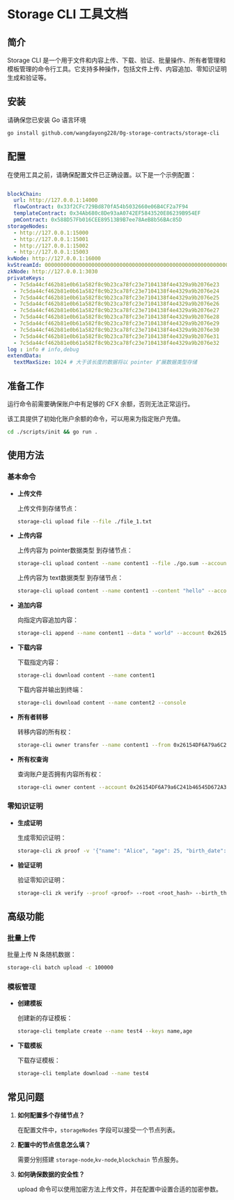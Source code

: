 # Storage CLI 工具文档

## 简介

Storage CLI 是一个用于文件和内容上传、下载、验证、批量操作、所有者管理和模板管理的命令行工具。它支持多种操作，包括文件上传、内容追加、零知识证明生成和验证等。

## 安装

请确保您已安装 Go 语言环境

```sh
go install github.com/wangdayong228/0g-storage-contracts/storage-cli
```

## 配置

在使用工具之前，请确保配置文件已正确设置。以下是一个示例配置：

```yaml

blockChain:
  url: http://127.0.0.1:14000
  flowContract: 0x33f2CFc729Bd870fA54b5032660e06B4CF2a7F94 
  templateContract: 0x34Ab680c8De93aA0742EF5843520E86239B954EF
  pmContract: 0x588D57Fb016CEE89513B9B7ee78AeB8b56BAc85D
storageNodes:
  - http://127.0.0.1:15000
  - http://127.0.0.1:15001
  - http://127.0.0.1:15002
  - http://127.0.0.1:15003
kvNode: http://127.0.0.1:16000
kvStreamId: 000000000000000000000000000000000000000000000000000000000000f009
zkNode: http://127.0.0.1:3030
privateKeys:
  - 7c5da44cf462b81e0b61a582f8c9b23ca78fc23e7104138f4e4329a9b2076e23
  - 7c5da44cf462b81e0b61a582f8c9b23ca78fc23e7104138f4e4329a9b2076e24
  - 7c5da44cf462b81e0b61a582f8c9b23ca78fc23e7104138f4e4329a9b2076e25
  - 7c5da44cf462b81e0b61a582f8c9b23ca78fc23e7104138f4e4329a9b2076e26
  - 7c5da44cf462b81e0b61a582f8c9b23ca78fc23e7104138f4e4329a9b2076e27
  - 7c5da44cf462b81e0b61a582f8c9b23ca78fc23e7104138f4e4329a9b2076e28
  - 7c5da44cf462b81e0b61a582f8c9b23ca78fc23e7104138f4e4329a9b2076e29
  - 7c5da44cf462b81e0b61a582f8c9b23ca78fc23e7104138f4e4329a9b2076e30
  - 7c5da44cf462b81e0b61a582f8c9b23ca78fc23e7104138f4e4329a9b2076e31
  - 7c5da44cf462b81e0b61a582f8c9b23ca78fc23e7104138f4e4329a9b2076e32
log : info # info,debug
extendData:
  textMaxSize: 1024 # 大于该长度的数据将以 pointer 扩展数据类型存储
```
## 准备工作

运行命令前需要确保账户中有足够的 CFX 余额，否则无法正常运行。

该工具提供了初始化账户余额的命令，可以用来为指定账户充值。
```sh
cd ./scripts/init && go run .
```

## 使用方法

### 基本命令

- **上传文件**

  上传文件到存储节点：

  ```sh
  storage-cli upload file --file ./file_1.txt
  ```

- **上传内容**

  上传内容为 pointer数据类型 到存储节点：

  ```sh
  storage-cli upload content --name content1 --file ./go.sum --account 0x26154DF6A79a6C241b46545D672A3Ba6AE8813bE
  ```

  上传内容为 text数据类型 到存储节点：

  ```sh
  storage-cli upload content --name content1 --content "hello" --account 0x26154DF6A79a6C241b46545D672A3Ba6AE8813bE
  ```

- **追加内容**

  向指定内容追加内容：

  ```sh
  storage-cli append --name content1 --data " world" --account 0x26154DF6A79a6C241b46545D672A3Ba6AE8813bE
  ```

- **下载内容**

  下载指定内容：

  ```sh
  storage-cli download content --name content1
  ```

  下载内容并输出到终端：
  ```sh
  storage-cli download content --name content2 --console
  ```

- **所有者转移**

  转移内容的所有权：

  ```sh
  storage-cli owner transfer --name content1 --from 0x26154DF6A79a6C241b46545D672A3Ba6AE8813bE --to 0xd68D7A9639FaaDed2a6002562178502fA3b3Af9b
  ```
- **所有权查询**

  查询账户是否拥有内容所有权：

  ```sh
  storage-cli owner content --account 0x26154DF6A79a6C241b46545D672A3Ba6AE8813bE --name content1 
  ```

### 零知识证明

- **生成证明**

  生成零知识证明：

  ```sh
  storage-cli zk proof -v '{"name": "Alice", "age": 25, "birth_date": "20000101", "edu_level": 4, "serial_no": "1234567890"}' -t 20000101 -k verysecretkey123 -i uniqueiv12345678
  ```

- **验证证明**

  验证零知识证明：

  ```sh
  storage-cli zk verify --proof <proof> --root <root_hash> --birth_threshold 20000101
  ```

## 高级功能

### 批量上传

批量上传 N 条随机数据：

```sh
storage-cli batch upload -c 100000
```

### 模板管理

- **创建模板**

  创建新的存证模板：

  ```sh
  storage-cli template create --name test4 --keys name,age
  ```

- **下载模板**

  下载存证模板：

  ```sh
  storage-cli template download --name test4
  ```

## 常见问题

1. **如何配置多个存储节点？**

   在配置文件中，`storageNodes` 字段可以接受一个节点列表。

2. **配置中的节点信息怎么填？**

   需要分别搭建 `storage-node`,`kv-node`,`blockchain` 节点服务。

3. **如何确保数据的安全性？**

   upload 命令可以使用加密方法上传文件，并在配置中设置合适的加密参数。

